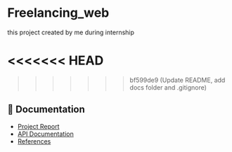 # Freelancing_web
this project created by me during internship

<<<<<<< HEAD
=======

>>>>>>> bf599de9 (Update README, add docs folder and .gitignore)
## 📄 Documentation

- [Project Report](docs/SBWorks-Project-Report.md)
- [API Documentation](docs/API_Documentation.md)
- [References](docs/References.md)
